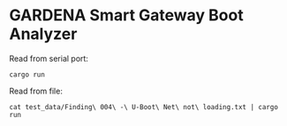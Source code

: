 
# GARDENA Smart Gateway Boot Analyzer

Read from serial port:
```
cargo run
```

Read from file:
```
cat test_data/Finding\ 004\ -\ U-Boot\ Net\ not\ loading.txt | cargo run
```
